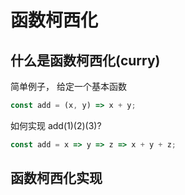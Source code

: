 # 函数柯西化

## 什么是函数柯西化(curry)

简单例子， 给定一个基本函数

```js
const add = (x, y) => x + y;
```

如何实现 add(1)(2)(3)?

```js
const add = x => y => z => x + y + z;
```

## 函数柯西化实现

